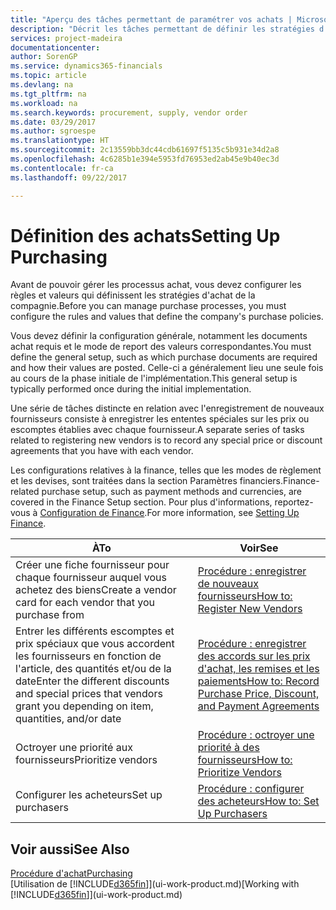 ```yaml
---
title: "Aperçu des tâches permettant de paramétrer vos achats | Microsoft Docs"
description: "Décrit les tâches permettant de définir les stratégies d'approvisionnement de votre compagnie et de déterminer vos processus d'achat."
services: project-madeira
documentationcenter: 
author: SorenGP
ms.service: dynamics365-financials
ms.topic: article
ms.devlang: na
ms.tgt_pltfrm: na
ms.workload: na
ms.search.keywords: procurement, supply, vendor order
ms.date: 03/29/2017
ms.author: sgroespe
ms.translationtype: HT
ms.sourcegitcommit: 2c13559bb3dc44cdb61697f5135c5b931e34d2a8
ms.openlocfilehash: 4c6285b1e394e5953fd76953ed2ab45e9b40ec3d
ms.contentlocale: fr-ca
ms.lasthandoff: 09/22/2017

---
```

# <a name="setting-up-purchasing"></a><span data-ttu-id="79956-103">Définition des achats</span><span class="sxs-lookup"><span data-stu-id="79956-103">Setting Up Purchasing</span></span>
<span data-ttu-id="79956-104">Avant de pouvoir gérer les processus achat, vous devez configurer les règles et valeurs qui définissent les stratégies d'achat de la compagnie.</span><span class="sxs-lookup"><span data-stu-id="79956-104">Before you can manage purchase processes, you must configure the rules and values that define the company's purchase policies.</span></span>

<span data-ttu-id="79956-105">Vous devez définir la configuration générale, notamment les documents achat requis et le mode de report des valeurs correspondantes.</span><span class="sxs-lookup"><span data-stu-id="79956-105">You must define the general setup, such as which purchase documents are required and how their values are posted.</span></span> <span data-ttu-id="79956-106">Celle-ci a généralement lieu une seule fois au cours de la phase initiale de l'implémentation.</span><span class="sxs-lookup"><span data-stu-id="79956-106">This general setup is typically performed once during the initial implementation.</span></span>

<span data-ttu-id="79956-107">Une série de tâches distincte en relation avec l'enregistrement de nouveaux fournisseurs consiste à enregistrer les ententes spéciales sur les prix ou escomptes établies avec chaque fournisseur.</span><span class="sxs-lookup"><span data-stu-id="79956-107">A separate series of tasks related to registering new vendors is to record any special price or discount agreements that you have with each vendor.</span></span>

<span data-ttu-id="79956-108">Les configurations relatives à la finance, telles que les modes de règlement et les devises, sont traitées dans la section Paramètres financiers.</span><span class="sxs-lookup"><span data-stu-id="79956-108">Finance-related purchase setup, such as payment methods and currencies, are covered in the Finance Setup section.</span></span> <span data-ttu-id="79956-109">Pour plus d'informations, reportez-vous à [Configuration de Finance](finance-setup-finance.md).</span><span class="sxs-lookup"><span data-stu-id="79956-109">For more information, see [Setting Up Finance](finance-setup-finance.md).</span></span>

| <span data-ttu-id="79956-110">À</span><span class="sxs-lookup"><span data-stu-id="79956-110">To</span></span> | <span data-ttu-id="79956-111">Voir</span><span class="sxs-lookup"><span data-stu-id="79956-111">See</span></span> |
| --- | --- |
| <span data-ttu-id="79956-112">Créer une fiche fournisseur pour chaque fournisseur auquel vous achetez des biens</span><span class="sxs-lookup"><span data-stu-id="79956-112">Create a vendor card for each vendor that you purchase from</span></span>|[<span data-ttu-id="79956-113">Procédure : enregistrer de nouveaux fournisseurs</span><span class="sxs-lookup"><span data-stu-id="79956-113">How to: Register New Vendors</span></span>](purchasing-how-register-new-vendors.md) |
| <span data-ttu-id="79956-114">Entrer les différents escomptes et prix spéciaux que vous accordent les fournisseurs en fonction de l'article, des quantités et/ou de la date</span><span class="sxs-lookup"><span data-stu-id="79956-114">Enter the different discounts and special prices that vendors grant you depending on item, quantities, and/or date</span></span> |[<span data-ttu-id="79956-115">Procédure : enregistrer des accords sur les prix d'achat, les remises et les paiements</span><span class="sxs-lookup"><span data-stu-id="79956-115">How to: Record Purchase Price, Discount, and Payment Agreements</span></span>](purchasing-how-record-purchase-price-discount-payment-agreements.md) |
| <span data-ttu-id="79956-116">Octroyer une priorité aux fournisseurs</span><span class="sxs-lookup"><span data-stu-id="79956-116">Prioritize vendors</span></span> |[<span data-ttu-id="79956-117">Procédure : octroyer une priorité à des fournisseurs</span><span class="sxs-lookup"><span data-stu-id="79956-117">How to: Prioritize Vendors</span></span>](purchasing-how-prioritize-vendors.md) |
| <span data-ttu-id="79956-118">Configurer les acheteurs</span><span class="sxs-lookup"><span data-stu-id="79956-118">Set up purchasers</span></span> |[<span data-ttu-id="79956-119">Procédure : configurer des acheteurs</span><span class="sxs-lookup"><span data-stu-id="79956-119">How to: Set Up Purchasers</span></span>](purchasing-how-setup-purchasers.md) |

## <a name="see-also"></a><span data-ttu-id="79956-120">Voir aussi</span><span class="sxs-lookup"><span data-stu-id="79956-120">See Also</span></span>
[<span data-ttu-id="79956-121">Procédure d'achat</span><span class="sxs-lookup"><span data-stu-id="79956-121">Purchasing</span></span>](purchasing-manage-purchasing.md)  
<span data-ttu-id="79956-122">[Utilisation de [!INCLUDE[d365fin](includes/d365fin_md.md)]](ui-work-product.md)</span><span class="sxs-lookup"><span data-stu-id="79956-122">[Working with [!INCLUDE[d365fin](includes/d365fin_md.md)]](ui-work-product.md)</span></span>

